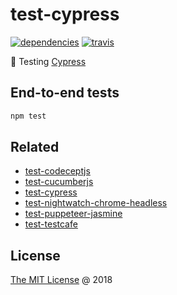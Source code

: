# test-cypress

[![dependencies](https://david-dm.org/piecioshka/test-cypress.svg)](https://github.com/piecioshka/test-cypress)
[![travis](https://img.shields.io/travis/piecioshka/test-cypress.svg)](https://travis-ci.org/piecioshka/test-cypress)

:ledger: Testing [Cypress](https://www.cypress.io/)

## End-to-end tests

```bash
npm test
```

## Related

* [test-codeceptjs](https://github.com/piecioshka/test-codeceptjs)
* [test-cucumberjs](https://github.com/piecioshka/test-cucumberjs)
* [test-cypress](https://github.com/piecioshka/test-cypress)
* [test-nightwatch-chrome-headless](https://github.com/piecioshka/test-nightwatch-chrome-headless)
* [test-puppeteer-jasmine](https://github.com/piecioshka/test-puppeteer-jasmine)
* [test-testcafe](https://github.com/piecioshka/test-testcafe)

## License

[The MIT License](http://piecioshka.mit-license.org) @ 2018
